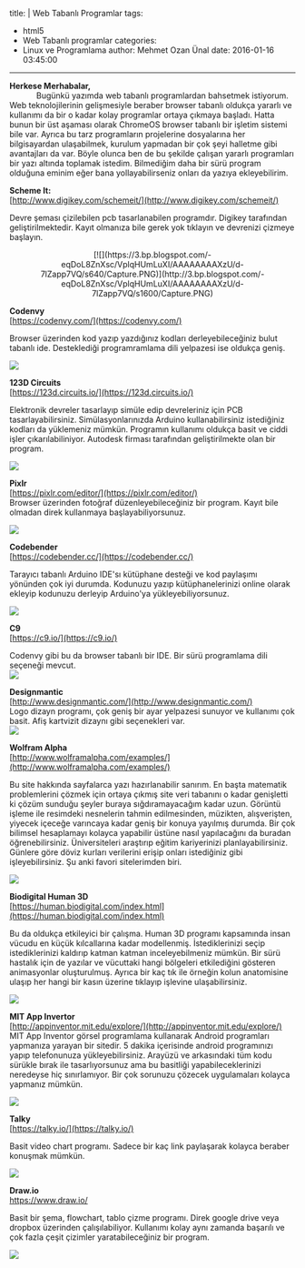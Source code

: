 title: |
  Web Tabanlı Programlar
tags:
  - html5
  - Web Tabanlı programlar
categories:
  - Linux ve Programlama
author: Mehmet Ozan Ünal
date: 2016-01-16 03:45:00
---

**Herkese Merhabalar,**  
            Bugünkü yazımda web tabanlı programlardan bahsetmek istiyorum. Web teknolojilerinin gelişmesiyle beraber browser tabanlı oldukça yararlı ve kullanımı da bir o kadar kolay programlar ortaya çıkmaya başladı. Hatta bunun bir üst aşaması olarak ChromeOS browser tabanlı bir işletim sistemi bile var. Ayrıca bu tarz programların projelerine dosyalarına her bilgisayardan ulaşabilmek, kurulum yapmadan bir çok şeyi halletme gibi avantajları da var. Böyle olunca ben de bu şekilde çalışan yararlı programları bir yazı altında toplamak istedim. Bilmediğim daha bir sürü program olduğuna eminim eğer bana yollayabilirseniz onları da yazıya ekleyebilirim.  

<a name="more"></a>**Scheme It:**  
[http://www.digikey.com/schemeit/](http://www.digikey.com/schemeit/)  

Devre şeması çizilebilen pcb tasarlanabilen programdır. Digikey tarafından geliştirilmektedir. Kayıt olmanıza bile gerek yok tıklayın ve devrenizi çizmeye başlayın.  

<div class="separator" style="clear: both; text-align: center;">[![](https://3.bp.blogspot.com/-eqDoL8ZnXsc/VplqHUmLuXI/AAAAAAAAXzU/d-7lZapp7VQ/s640/Capture.PNG)](http://3.bp.blogspot.com/-eqDoL8ZnXsc/VplqHUmLuXI/AAAAAAAAXzU/d-7lZapp7VQ/s1600/Capture.PNG)</div>

**Codenvy**  
[https://codenvy.com/](https://codenvy.com/)  

Browser üzerinden kod yazıp yazdığınız kodları derleyebileceğiniz bulut tabanlı ide. Desteklediği programramlama dili yelpazesi ise oldukça geniş.  

[![](https://3.bp.blogspot.com/-IADN0RNfEeE/Vplq9T0Sx2I/AAAAAAAAXzg/H2_rGN45eAo/s640/Capture.PNG)](http://3.bp.blogspot.com/-IADN0RNfEeE/Vplq9T0Sx2I/AAAAAAAAXzg/H2_rGN45eAo/s1600/Capture.PNG)  

**123D Circuits**  
[https://123d.circuits.io/](https://123d.circuits.io/)  

Elektronik devreler tasarlayıp simüle edip devreleriniz için PCB tasarlayabilirsiniz. Simülasyonlarınızda Arduino kullanabilirsiniz istediğiniz kodları da yüklemeniz mümkün. Programın kullanımı oldukça basit ve ciddi işler çıkarılabiliniyor. Autodesk firması tarafından geliştirilmekte olan bir program.  

**[![](https://2.bp.blogspot.com/-RB6b246S-EU/VplrpfNxUeI/AAAAAAAAXzw/JmMpK0HQze4/s640/Capture2.PNG)](http://2.bp.blogspot.com/-RB6b246S-EU/VplrpfNxUeI/AAAAAAAAXzw/JmMpK0HQze4/s1600/Capture2.PNG)**  

**Pixlr**  
[https://pixlr.com/editor/](https://pixlr.com/editor/)  
Browser üzerinden fotoğraf düzenleyebileceğiniz bir program. Kayıt bile olmadan direk kullanmaya başlayabiliyorsunuz.  

[![](https://2.bp.blogspot.com/-zViNB4L5LxI/Vplr0X8l9kI/AAAAAAAAXz8/ZpcKRZ4qw8Q/s640/Capture.PNG)](http://2.bp.blogspot.com/-zViNB4L5LxI/Vplr0X8l9kI/AAAAAAAAXz8/ZpcKRZ4qw8Q/s1600/Capture.PNG)  

**Codebender**  
[https://codebender.cc/](https://codebender.cc/)  

Tarayıcı tabanlı Arduino IDE'sı kütüphane desteği ve kod paylaşımı yönünden çok iyi durumda. Kodunuzu yazıp kütüphanelerinizi online olarak ekleyip kodunuzu derleyip Arduino'ya yükleyebiliyorsunuz.  

[![](https://4.bp.blogspot.com/-n84sEQjPu7M/VplsFbTXLaI/AAAAAAAAX0I/EHyjWy-aWFk/s640/Capture.PNG)](http://4.bp.blogspot.com/-n84sEQjPu7M/VplsFbTXLaI/AAAAAAAAX0I/EHyjWy-aWFk/s1600/Capture.PNG)  

**C9**  
[https://c9.io/](https://c9.io/)  

Codenvy gibi bu da browser tabanlı bir IDE. Bir sürü programlama dili seçeneği mevcut.  
[![](https://3.bp.blogspot.com/-zzZ5Cgy08iM/VpluLCufb9I/AAAAAAAAX0U/vHe6ZsEmAWg/s640/Capturess.PNG)](http://3.bp.blogspot.com/-zzZ5Cgy08iM/VpluLCufb9I/AAAAAAAAX0U/vHe6ZsEmAWg/s1600/Capturess.PNG)  

**Designmantic**  
[http://www.designmantic.com/](http://www.designmantic.com/)  
Logo dizayn programı, çok geniş bir ayar yelpazesi sunuyor ve kullanımı çok basit. Afiş kartvizit dizaynı gibi seçenekleri var.  
[![](https://4.bp.blogspot.com/-dmtyhOkTYWg/VpluPSMnDmI/AAAAAAAAX0g/5HJAenfuiXQ/s640/sdadds.PNG)](http://4.bp.blogspot.com/-dmtyhOkTYWg/VpluPSMnDmI/AAAAAAAAX0g/5HJAenfuiXQ/s1600/sdadds.PNG)  

**Wolfram Alpha**  
[http://www.wolframalpha.com/examples/](http://www.wolframalpha.com/examples/)  

Bu site hakkında sayfalarca yazı hazırlanabilir sanırım. En başta matematik problemlerini çözmek için ortaya çıkmış site veri tabanını o kadar genişletti ki çözüm sunduğu şeyler buraya sığdıramayacağım kadar uzun. Görüntü işleme ile resimdeki nesnelerin tahmin edilmesinden, müzikten, alışverişten, yiyecek içeceğe varıncaya kadar geniş bir konuya yayılmış durumda. Bir çok bilimsel hesaplamayı kolayca yapabilir üstüne nasıl yapılacağını da buradan öğrenebilirsiniz. Üniversiteleri araştırıp eğitim kariyerinizi planlayabilirsiniz. Günlere göre döviz kurları verilerini erişip onları istediğiniz gibi işleyebilirsiniz. Şu anki favori sitelerimden biri.  

[![](https://1.bp.blogspot.com/-PDwgAxa4IJQ/VpluSgszWiI/AAAAAAAAX0s/99kodhUhGDU/s640/sdadad.PNG)](http://1.bp.blogspot.com/-PDwgAxa4IJQ/VpluSgszWiI/AAAAAAAAX0s/99kodhUhGDU/s1600/sdadad.PNG)  

**Biodigital Human 3D**  
[https://human.biodigital.com/index.html](https://human.biodigital.com/index.html)  

Bu da oldukça etkileyici bir çalışma. Human 3D programı kapsamında insan vücudu en küçük kılcallarına kadar modellenmiş. İstediklerinizi seçip istediklerinizi kaldırıp katman katman inceleyebilmeniz mümkün. Bir sürü hastalık için de yazılar ve vücuttaki hangi bölgeleri etkilediğini gösteren animasyonlar oluşturulmuş. Ayrıca bir kaç tık ile örneğin kolun anatomisine ulaşıp her hangi bir kasın üzerine tıklayıp işlevine ulaşabilirsiniz.  

[![](https://1.bp.blogspot.com/-6GtHZlXP9yo/VpluYsFbuUI/AAAAAAAAX04/8N_FPROoWZY/s640/Capturefsdfds.PNG)](http://1.bp.blogspot.com/-6GtHZlXP9yo/VpluYsFbuUI/AAAAAAAAX04/8N_FPROoWZY/s1600/Capturefsdfds.PNG)  

**MIT App Invertor**  
[http://appinventor.mit.edu/explore/](http://appinventor.mit.edu/explore/)  
MIT App Inventor görsel programlama kullanarak Android programları yapmanıza yarayan bir sitedir. 5 dakika içerisinde android programınızı yapıp telefonunuza yükleyebilirsiniz. Arayüzü ve arkasındaki tüm kodu sürükle bırak ile tasarlıyorsunuz ama bu basitliği yapabileceklerinizi neredeyse hiç sınırlamıyor. Bir çok sorunuzu çözecek uygulamaları kolayca yapmanız mümkün.  

[![](https://2.bp.blogspot.com/-zUT2QtUWhKU/VpluaQxFjtI/AAAAAAAAX1E/UJfZLJDpyQo/s640/Capturesdad.PNG)](http://2.bp.blogspot.com/-zUT2QtUWhKU/VpluaQxFjtI/AAAAAAAAX1E/UJfZLJDpyQo/s1600/Capturesdad.PNG)  

**Talky**  
[https://talky.io/](https://talky.io/)  

Basit video chart programı. Sadece bir kaç link paylaşarak kolayca beraber konuşmak mümkün.  

[![](https://1.bp.blogspot.com/-rKuX1VrWgwU/VvxHEXQRtjI/AAAAAAAAZag/MIfLVc_DrewVqcTx0o6oV3IiET5zChPOw/s640/Capture.PNG)](http://1.bp.blogspot.com/-rKuX1VrWgwU/VvxHEXQRtjI/AAAAAAAAZag/MIfLVc_DrewVqcTx0o6oV3IiET5zChPOw/s1600/Capture.PNG)  

**Draw.io**  
https://www.draw.io/  

Basit bir şema, flowchart, tablo çizme programı. Direk google drive veya dropbox üzerinden çalışılabiliyor. Kullanımı kolay aynı zamanda başarılı ve çok fazla çeşit çizimler yaratabileceğiniz bir program.  

[![](https://3.bp.blogspot.com/-ZgkVeI-VZsg/VvxI31dNOvI/AAAAAAAAZas/i4oLECc1lFwcX1Eih0OrUdsUZqdfkhVZg/s640/Capture.PNG)](http://3.bp.blogspot.com/-ZgkVeI-VZsg/VvxI31dNOvI/AAAAAAAAZas/i4oLECc1lFwcX1Eih0OrUdsUZqdfkhVZg/s1600/Capture.PNG)